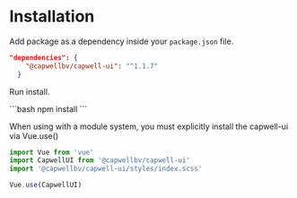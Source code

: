 # Installation

Add package as a dependency inside your `package.json` file.

```json
"dependencies": {
    "@capwellbv/capwell-ui": "^1.1.7"
  }
```
Run install.

<code-group>
<code-block title="NPM">
```bash
npm install
```
</code-block>
</code-group>

When using with a module system, you must explicitly install the capwell-ui via Vue.use()

```js
import Vue from 'vue'
import CapwellUI from '@capwellbv/capwell-ui'
import '@capwellbv/capwell-ui/styles/index.scss'

Vue.use(CapwellUI)
```
